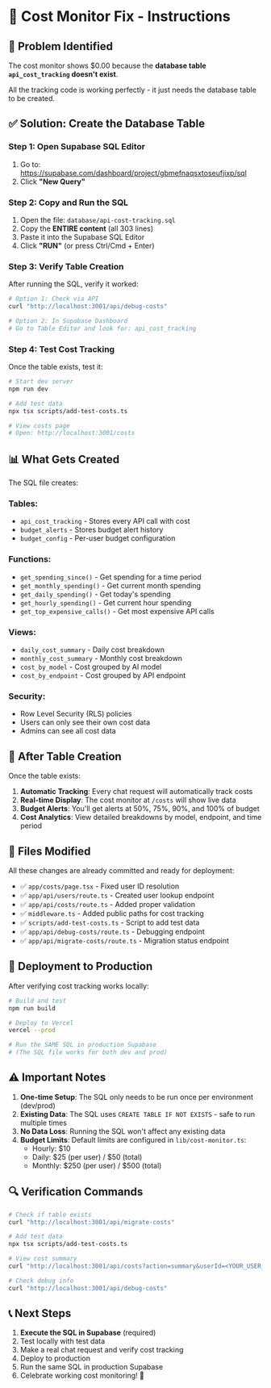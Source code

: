 # 🔧 Cost Monitor Fix - Instructions

## 🎯 Problem Identified
The cost monitor shows $0.00 because the **database table `api_cost_tracking` doesn't exist**.

All the tracking code is working perfectly - it just needs the database table to be created.

## ✅ Solution: Create the Database Table

### **Step 1: Open Supabase SQL Editor**
1. Go to: https://supabase.com/dashboard/project/gbmefnaqsxtoseufjixp/sql
2. Click **"New Query"**

### **Step 2: Copy and Run the SQL**
1. Open the file: `database/api-cost-tracking.sql`
2. Copy the **ENTIRE content** (all 303 lines)
3. Paste it into the Supabase SQL Editor
4. Click **"RUN"** (or press Ctrl/Cmd + Enter)

### **Step 3: Verify Table Creation**
After running the SQL, verify it worked:

```bash
# Option 1: Check via API
curl "http://localhost:3001/api/debug-costs"

# Option 2: In Supabase Dashboard
# Go to Table Editor and look for: api_cost_tracking
```

### **Step 4: Test Cost Tracking**
Once the table exists, test it:

```bash
# Start dev server
npm run dev

# Add test data
npx tsx scripts/add-test-costs.ts

# View costs page
# Open: http://localhost:3001/costs
```

## 📊 What Gets Created

The SQL file creates:

### **Tables:**
- `api_cost_tracking` - Stores every API call with cost
- `budget_alerts` - Stores budget alert history
- `budget_config` - Per-user budget configuration

### **Functions:**
- `get_spending_since()` - Get spending for a time period
- `get_monthly_spending()` - Get current month spending
- `get_daily_spending()` - Get today's spending
- `get_hourly_spending()` - Get current hour spending
- `get_top_expensive_calls()` - Get most expensive API calls

### **Views:**
- `daily_cost_summary` - Daily cost breakdown
- `monthly_cost_summary` - Monthly cost breakdown
- `cost_by_model` - Cost grouped by AI model
- `cost_by_endpoint` - Cost grouped by API endpoint

### **Security:**
- Row Level Security (RLS) policies
- Users can only see their own cost data
- Admins can see all cost data

## 🎉 After Table Creation

Once the table exists:

1. **Automatic Tracking**: Every chat request will automatically track costs
2. **Real-time Display**: The cost monitor at `/costs` will show live data
3. **Budget Alerts**: You'll get alerts at 50%, 75%, 90%, and 100% of budget
4. **Cost Analytics**: View detailed breakdowns by model, endpoint, and time period

## 📝 Files Modified

All these changes are already committed and ready for deployment:

- ✅ `app/costs/page.tsx` - Fixed user ID resolution
- ✅ `app/api/users/route.ts` - Created user lookup endpoint
- ✅ `app/api/costs/route.ts` - Added proper validation
- ✅ `middleware.ts` - Added public paths for cost tracking
- ✅ `scripts/add-test-costs.ts` - Script to add test data
- ✅ `app/api/debug-costs/route.ts` - Debugging endpoint
- ✅ `app/api/migrate-costs/route.ts` - Migration status endpoint

## 🚀 Deployment to Production

After verifying cost tracking works locally:

```bash
# Build and test
npm run build

# Deploy to Vercel
vercel --prod

# Run the SAME SQL in production Supabase
# (The SQL file works for both dev and prod)
```

## ⚠️ Important Notes

1. **One-time Setup**: The SQL only needs to be run once per environment (dev/prod)
2. **Existing Data**: The SQL uses `CREATE TABLE IF NOT EXISTS` - safe to run multiple times
3. **No Data Loss**: Running the SQL won't affect any existing data
4. **Budget Limits**: Default limits are configured in `lib/cost-monitor.ts`:
   - Hourly: $10
   - Daily: $25 (per user) / $50 (total)
   - Monthly: $250 (per user) / $500 (total)

## 🔍 Verification Commands

```bash
# Check if table exists
curl "http://localhost:3001/api/migrate-costs"

# Add test data
npx tsx scripts/add-test-costs.ts

# View cost summary
curl "http://localhost:3001/api/costs?action=summary&userId=<YOUR_USER_UUID>"

# Check debug info
curl "http://localhost:3001/api/debug-costs"
```

## 📞 Next Steps

1. **Execute the SQL in Supabase** (required)
2. Test locally with test data
3. Make a real chat request and verify cost tracking
4. Deploy to production
5. Run the same SQL in production Supabase
6. Celebrate working cost monitoring! 🎉
